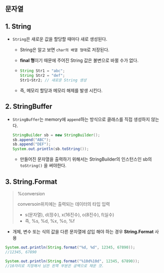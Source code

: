 ## 문자열

## 1. String

* `String`은 새로운 값을 할당할 때마다 새로 생성된다. 

  * String은 알고 보면 `char의 배열 형태`로 저장된다. 

  * **final 형**이기 때문에 주어진 String 값은 불변으로 바뀔 수가 없다.

  * ```java
    String Str1 = "abc";
    String Str2 = "def";
    Str1+Str2; // 새로운 String 생성
    ```

  * 즉, 메모리 할당과 메모리 해제를 발생 시킨다. 


## 2. StringBuffer

* `StringBuffer`는 memory에 `append`하는 방식으로 클래스를 직접 생성하지 않는다. 

  ```java
  StringBuilder sb = new StringBuilder();
  sb.append("ABC");
  sb.append("DEF");
  System.out.println(sb.toString());
  ```

  * 만들어진 문자열을 출력하기 위해서는 StringBuilder의 인스턴스인 sb의 `toString()` 을 써야한다.


## 3. String.Format 

> %conversion
>
> conversoin위치에는 출력되는 데이터의 타입 입력
>
> *  s(문자열), d(정수), x(16진수), o(8진수), f(실수)
> * 즉, %s, %d, %x, %o, %f

* 개체, 변수 또는 식의 값을 다른 문자열에 삽입 해야 하는 경우 **String.Format** 사용

```java
System.out.println(String.format("%d, %d", 12345, 67890)); 
//12345, 67890
```

```java
System.out.println(String.format("%10d%10d", 12345, 67890));
//10자리로 지정해서 남은 왼쪽 부분은 공백으로 채운 것.
```

